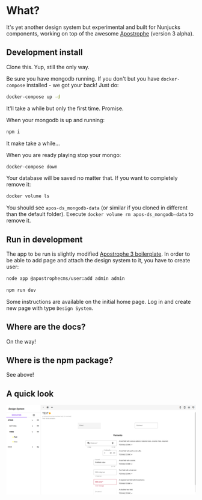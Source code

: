 # What?

It's yet another design system but experimental and built for Nunjucks components, working on top of the awesome [Apostrophe](https://apostrophecms.com/) (version 3 alpha).

## Development install

Clone this. Yup, still the only way.


Be sure you have mongodb running. If you don't but you have `docker-compose` installed - we got your back! Just do:
```sh
docker-compose up -d
```
It'll take a while but only the first time. Promise.

When your mongodb is up and running:
```sh
npm i
```
It make take a while...

When you are ready playing stop your mongo:
```sh
docker-compose down
```

Your database will be saved no matter that. If you want to completely remove it:
```sh
docker volume ls
```

You should see `apos-ds_mongodb-data` (or similar if you cloned in different than the default folder).
Execute `docker volume rm apos-ds_mongodb-data` to remove it.

## Run in development

The app to be run is slightly modified [Apostrophe 3 boilerplate](https://github.com/apostrophecms/a3-boilerplate).
In order to be able to add page and attach the design system to it, you have to create user:
```sh
node app @apostrophecms/user:add admin admin
```

```sh
npm run dev
```

Some instructions are available on the initial home page. Log in and create new page with type `Design System`.

## Where are the docs?

On the way!

## Where is the npm package?

See above!

## A quick look

![Story view](./story-view.png)
